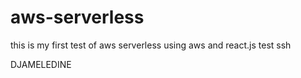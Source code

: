 # aws-serverless
this is my first test of aws serverless
using aws and react.js
test ssh

DJAMELEDINE



